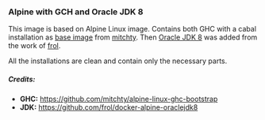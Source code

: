 ### Alpine with GCH and Oracle JDK 8

This image is based on Alpine Linux image.
Contains both GHC with a cabal installation as [base image](https://github.com/mitchty/alpine-linux-ghc-bootstrap) from [mitchty](https://github.com/mitchty).
Then [Oracle JDK 8](https://github.com/frol/docker-alpine-oraclejdk8) was added from the work of [frol](https://github.com/frol).

All the installations are clean and contain only the necessary parts.

##### Credits:

* **GHC:** https://github.com/mitchty/alpine-linux-ghc-bootstrap
* **JDK:** https://github.com/frol/docker-alpine-oraclejdk8
